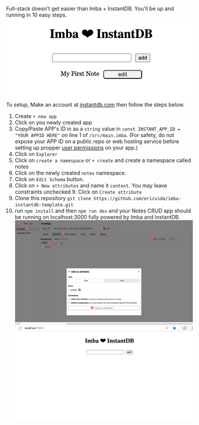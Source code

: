 Full-stack doesn't get easier than Imba + InstantDB.
You'll be up and running in 10 easy steps.
![App Screenshot](./screenshot-01.jpg)
To setup, Make an account at [instantdb.com](https://instantdb.com) then follow the steps below.
1. Create `+ new app`
2. Click on you newly created app
3. Copy/Paste APP's ID in as a `string` value in `const INSTANT_APP_ID = "YOUR APPID HERE"` on line 1 of `/src/main.imba`. (For safety, do not expose your APP ID on a public repo or web hosting service before setting up propper [user permissions](https://www.instantdb.com/docs/permissions) on your app.)
4. Click on `Explorer`
5. Click on `create a namespace` or `+ create` and create a namespace called notes 
6. Click on the newly created `notes` namespace.
7. Click on `Edit Schema` button.
8. Click on `+ New attributes` and name it `content`. You may leave constraints unchecked 9. Click on `Create attribute`
9.  Clone this repository `git clone https://github.com/ericvida/imba-instantdb-template.git`
10. run `npm install` and then `npm run dev` and your Notes CRUD app should be running on localhost:3000 fully powered by Imba and InstantDB.
![](./screenshot-02.jpg)
![](./screenshot-gif.gif)
